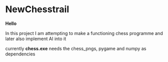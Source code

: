 # NewChesstrail

**Hello**

In this project I am attempting to make a functioning chess programme and later also implement AI into it

currently **chess.exe** needs the chess_pngs, pygame and numpy as dependencies
